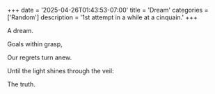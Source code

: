 +++
date = '2025-04-26T01:43:53-07:00'
title = 'Dream'
categories = ['Random']
description = '1st attempt in a while at a cinquain.'
+++

A dream.

Goals within grasp,

Our regrets turn anew.

Until the light shines through the veil:

The truth.